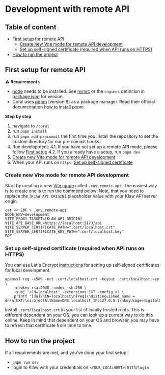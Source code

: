 # Development with remote API

## Table of content

- [First setup for remote API](#first-setup-for-remote-api)
  - [Create new Vite mode for remote API development](#create-new-vite-mode-for-remote-api-development)
  - [Set up self-signed certificate (required when API runs on HTTPS)](#set-up-self-signed-certificate-required-when-api-runs-on-https)
- [How to run the project](#how-to-run-the-project)

## First setup for remote API

**⚠️ Requirements**

- [node](https://nodejs.org/en/) needs to be installed. See [nvmrc](../.nvmrc) or the `engines` definition in [package.json](../package.json) for version.
- Coral uses [pnpm](https://pnpm.io/) (version 8) as a package manager. Read their official documentation [how to
  install](https://pnpm.io/installation) pnpm.

**Step by step**

1. navigate to `/coral`
2. run `pnpm install`
3. run `pnpm add-precommit` the first time you install the repository to set the custom directory for our pre commit hooks.
4. Run development:
   4.1. If you have not set up a remote API mode, please follow [First setup](../docs/development-with-remote-api.md#first-setup)
   4.2. If you already have a setup, run `pnpm dev`
5. [Create new Vite mode for remote API development](#create-new-vite-mode-for-remote-api-development)
6. When your API runs on `https`: [Set up self-signed certificate](#set-up-self-signed-certificate-required-when-api-runs-on-https)

### Create new Vite mode for remote API development

Start by creating a new [Vite mode](https://vitejs.dev/guide/env-and-mode.html) called `.env.remote-api`. The easiest
way is to create one is to run the commend below. Note, that you need to replace the `[KLAW API ORIGIN]` placeholder value with your Klaw API server origin.

```
cat << EOF > .env.remote-api
NODE_ENV=development
VITE_PROXY_TARGET=[KLAW API ORIGIN]
VITE_API_BASE_URL=https://localhost:5173/api
VITE_SERVER_CERTIFICATE_PATH=".cert/localhost.crt"
VITE_SERVER_CERTIFICATE_KEY_PATH=".cert/localhost.key"
EOF
```

### Set up self-signed certificate (required when API runs on HTTPS)

You can use Let's Encrypt [instructions](https://letsencrypt.org/docs/certificates-for-localhost/#making-and-trusting-your-own-certificates) for setting up self-signed certificates for local development.

```
openssl req -x509 -out .cert/localhost.crt -keyout .cert/localhost.key \
    -newkey rsa:2048 -nodes -sha256 \
    -subj '/CN=localhost' -extensions EXT -config <( \
    printf "[dn]\nCN=localhost\n[req]\ndistinguished_name = dn\n[EXT]\nsubjectAltName=DNS:localhost,IP:127.0.0.1\nkeyUsage=digitalSignature\nextendedKeyUsage=serverAuth")
```

Install `.cert/localhost.crt` in your list of locally trusted roots. This is different dependent on your OS, you can look up a current way to do this online. Keep in mind that dependent on your OS and browser, you may have to refresh that certificate from time to time.

## How to run the project

If all requirements are met, and you've done your first setup:

- `pnpm run dev`
- login to Klaw with your credentials on `<YOUR_LOCALHOST>:5173/login`
